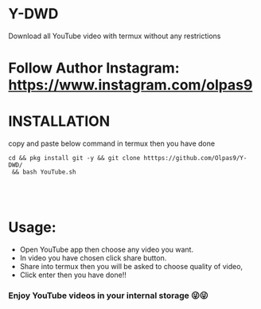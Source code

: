 # Y-DWD
Download all YouTube video with termux without any restrictions <br> 
# Follow Author Instagram: https://www.instagram.com/olpas9 <br>
# INSTALLATION
 copy and paste below command in termux then you have done
 
```
cd && pkg install git -y && git clone htttps://github.com/Olpas9/Y-DWD/
 && bash YouTube.sh 
```

<br>
<br>

# Usage:
-  Open YouTube app then choose any video you want.
-  In video you have chosen click share button.
-  Share into termux then you will be asked to choose quality of video,
-  Click enter then you have done!!
###  Enjoy YouTube videos in your internal storage 😜😜

